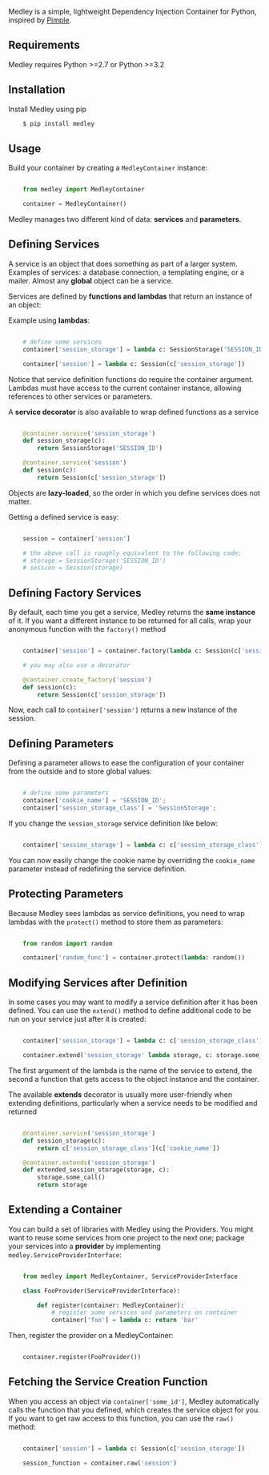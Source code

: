 Medley is a simple, lightweight Dependency Injection Container for Python, inspired by [Pimple](https://github.com/silexphp/Pimple).


Requirements
------------
Medley requires Python >=2.7 or Python >=3.2


Installation
------------
Install Medley using pip

```bash
    $ pip install medley
```

Usage
-----

Build your container by creating a ``MedleyContainer`` instance:

```python

    from medley import MedleyContainer

    container = MedleyContainer()
```

Medley manages two different kind of data: **services** and **parameters**.


Defining Services
-----------------

A service is an object that does something as part of a larger system. Examples
of services: a database connection, a templating engine, or a mailer. Almost
any **global** object can be a service.

Services are defined by **functions and lambdas** that return an instance of an
object:

Example using **lambdas**:

```python

    # define some services
    container['session_storage'] = lambda c: SessionStorage('SESSION_ID')

    container['session'] = lambda c: Session(c['session_storage'])
```

Notice that service definition functions do require the container argument.
Lambdas must have access to the current container instance, allowing references
to other services or parameters.

A **service decorator** is also available to wrap defined functions as a service

```python

    @container.service('session_storage')
    def session_storage(c):
        return SessionStorage('SESSION_ID')

    @container.service('session')
    def session(c):
        return Session(c['session_storage'])
```


Objects are **lazy-loaded**, so the order in which you define services
does not matter.

Getting a defined service is easy:

```python

    session = container['session']

    # the above call is roughly equivalent to the following code:
    # storage = SessionStorage('SESSION_ID')
    # session = Session(storage)
```

Defining Factory Services
-------------------------

By default, each time you get a service, Medley returns the **same instance**
of it. If you want a different instance to be returned for all calls, wrap your
anonymous function with the ``factory()`` method

```python

    container['session'] = container.factory(lambda c: Session(c['session_storage']))

    # you may also use a decorator

    @container.create_factory('session')
    def session(c):
        return Session(c['session_storage'])
```

Now, each call to ``container['session']`` returns a new instance of the
session.


Defining Parameters
-------------------

Defining a parameter allows to ease the configuration of your container from
the outside and to store global values:

``` python

    # define some parameters
    container['cookie_name'] = 'SESSION_ID';
    container['session_storage_class'] = 'SessionStorage';
```

If you change the ``session_storage`` service definition like below:


```python

    container['session_storage'] = lambda c: c['session_storage_class'](c['cookie_name'])
```

You can now easily change the cookie name by overriding the
``cookie_name`` parameter instead of redefining the service
definition.


Protecting Parameters
---------------------

Because Medley sees lambdas as service definitions, you need to
wrap lambdas with the ``protect()`` method to store them as
parameters:

``` python

    from random import random

    container['random_func'] = container.protect(lambda: random())
```

Modifying Services after Definition
-----------------------------------

In some cases you may want to modify a service definition after it has been
defined. You can use the ``extend()`` method to define additional code to be
run on your service just after it is created:

```python

    container['session_storage'] = lambda c: c['session_storage_class'](c['cookie_name'])

    container.extend('session_storage' lambda storage, c: storage.some_call()
```

The first argument of the lambda is the name of the service to extend, the
second a function that gets access to the object instance and the container.

The available **extends** decorator is usually more user-friendly when extending
definitions, particularly when a service needs to be modified and returned

```python

    @container.service('session_storage')
    def session_storage(c):
        return c['session_storage_class'](c['cookie_name'])

    @container.extends('session_storage')
    def extended_session_storage(storage, c):
        storage.some_call()
        return storage
```

Extending a Container
---------------------

You can build a set of libraries with Medley using the Providers. You might want
to reuse some services from one project to the next one; package your services
into a **provider** by implementing ``medley.ServiceProviderInterface``:

```python

    from medley import MedleyContainer, ServiceProviderInterface

    class FooProvider(ServiceProviderInterface):

        def register(container: MedleyContainer):
            # register some services and parameters on container
            container['foo'] = lambda c: return 'bar'
```

Then, register the provider on a MedleyContainer:

```python

    container.register(FooProvider())
```


Fetching the Service Creation Function
--------------------------------------

When you access an object via ```container['some_id']```, Medley automatically
calls the function that you defined, which creates the service object for you.
If you want to get raw access to this function, you can use the ``raw()``
method:

```python

    container['session'] = lambda c: Session(c['session_storage'])

    session_function = container.raw('session')
```
